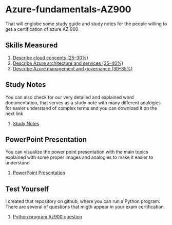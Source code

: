 # Azure-fundamentals-AZ900
That will englobe some study guide and study notes for the people willing to get a certification of azure AZ 900.

## Skills Measured

1. [Describe cloud concepts (25–30%)](https://github.com/augustokk/Azure-fundamentals-AZ900/blob/main/Describe%20cloud%20concepts.md)
1. [Describe Azure architecture and services (35–40%)](https://github.com/augustokk/Azure-fundamentals-AZ900/blob/main/Describe%20Azure%20architecture%20and%20services.md)
1. [Describe Azure management and governance (30–35%)](https://github.com/augustokk/Azure-fundamentals-AZ900/blob/main/Describe%20Azure%20management%20and%20governance.md)

## Study Notes 
You can also check for our very detailed and explained word documentation, that serves as a study note with many different analogies for easier understand of complex terms and you can download it on the next link
1. [Study Notes](https://github.com/augustokk/Azure-fundamentals-AZ900/blob/main/azure%20az900.docx)

## PowerPoint Presentation
You can visualize the power point presentation with the main topics explained with some proper images and analogies to make it easier to understand
1. [PowerPoint Presentation](https://github.com/augustokk/Azure-fundamentals-AZ900/releases/tag/v1.0)
   
## Test Yourself
I created that repository on github, where you can run a Python program.
There are several of questions that migth appear in your exam certification.

1. [Python program Az900 question](https://github.com/augustokk/Az900---Questions-Python-/tree/main)

